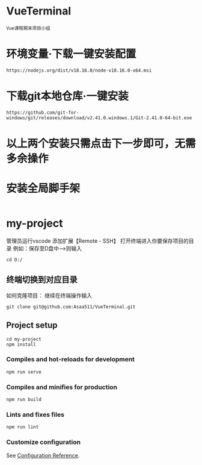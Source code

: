 # VueTerminal
```
Vue课程期末项目小组
```
# 环境变量·下载一键安装配置
```
https://nodejs.org/dist/v18.16.0/node-v18.16.0-x64.msi
```
# 下载git本地仓库·一键安装
```
https://github.com/git-for-windows/git/releases/download/v2.41.0.windows.1/Git-2.41.0-64-bit.exe
```
# 以上两个安装只需点击下一步即可，无需多余操作

# 安装全局脚手架
```

```
# my-project
管理员运行vscode
添加扩展【Remote - SSH】
打开终端进入你要保存项目的目录
例如：保存至D盘中——>则输入
```
cd D:/
```
终端切换到对应目录
------------------------------------------------
如何克隆项目：
继续在终端操作输入
 ```
 git clone git@github.com:Asaa511/VueTerminal.git
 ```
    


## Project setup
```
cd my-project
npm install
```

### Compiles and hot-reloads for development
```
npm run serve
```

### Compiles and minifies for production
```
npm run build
```

### Lints and fixes files
```
npm run lint
```

### Customize configuration
See [Configuration Reference](https://cli.vuejs.org/config/).
